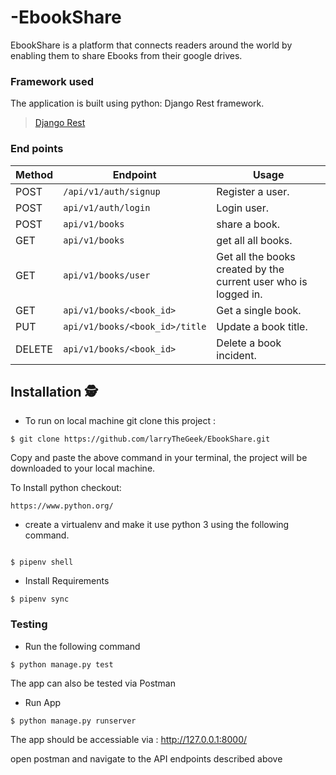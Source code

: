 # -EbookShare
EbookShare  is a platform that connects readers around the world by enabling  them to share Ebooks from their google drives.

### Framework used
The application is built using python: Django Rest framework.
>[Django Rest](https://www.django-rest-framework.org/topics/documenting-your-api/)
### End points
Method | Endpoint | Usage |
| ---- | ---- | --------------- |
|POST| `/api/v1/auth/signup` |  Register a user. |
|POST| `api/v1/auth/login` | Login user.|
|POST| `api/v1/books` | share a book. |
|GET| `api/v1/books` | get all all books. |
|GET| `api/v1/books/user` | Get all the books created by the current user who is logged in. |
|GET| `api/v1/books/<book_id>` | Get a single book. |
|PUT| `api/v1/books/<book_id>/title` | Update a book title. |
|DELETE| `api/v1/books/<book_id>` | Delete a book incident. | 

## Installation 🕵
- To run on local machine git clone this project :
```
$ git clone https://github.com/larryTheGeek/EbookShare.git
```
Copy and paste the above command in your terminal, the project will be downloaded to your local machine.

To Install python checkout:
```
https://www.python.org/
```

- create a virtualenv and make it use python 3 using the following command.
```

$ pipenv shell
```
- Install Requirements
```
$ pipenv sync
```
### Testing
- Run the following command
```
$ python manage.py test
```

The app can also be tested via Postman
- Run App 
```
$ python manage.py runserver
```
The app should be accessiable via : http://127.0.0.1:8000/

open postman and navigate to the API endpoints described above
